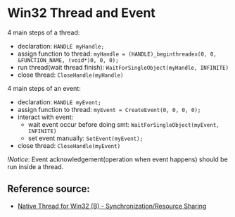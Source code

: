 # Win32 Thread and Event

4 main steps of a thread:
 - declaration: `HANDLE myHandle;`
 - assign function to thread: `myHandle = (HANDLE)_beginthreadex(0, 0, &FUNCTION_NAME, (void*)0, 0, 0);`
 - run thread(wait thread finish): `WaitForSingleObject(myHandle, INFINITE)`
 - close thread: `CloseHandle(myHandle)`

4 main steps of an event:
 - declaration: `HANDLE myEvent;`
 - assign function to thread: `myEvent = CreateEvent(0, 0, 0, 0);`
 - interact with event:
    - wait event occur before doing smt: `WaitForSingleObject(myEvent, INFINITE)`
    - set event manually: `SetEvent(myEvent);`
 - close thread: `CloseHandle(myEvent)`

*!Notice*: Event acknowledgement(operation when event happens) should be run inside a thread.

## Reference source:
 - [Native Thread for Win32 (B) - Synchronization/Resource Sharing](https://www.bogotobogo.com/cplusplus/multithreading_win32B.phphttps://www.bogotobogo.com/cplusplus/multithreading_win32B.php)